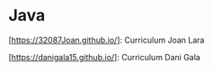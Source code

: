 # Java

[https://32087Joan.github.io/]: Curriculum Joan Lara

[https://danigala15.github.io/]: Curriculum Dani Gala


